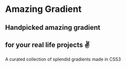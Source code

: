 # Amazing Gradient

## Handpicked amazing gradient 
## for your real life projects ✌

A curated collection of splendid gradients made in CSS3
